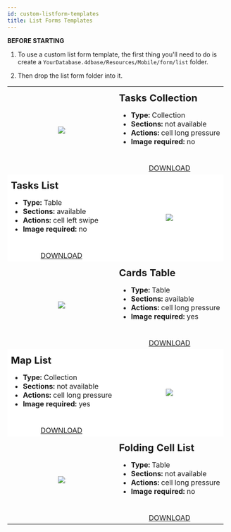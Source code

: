 ```yaml
---
id: custom-listform-templates
title: List Forms Templates
---
```


<div markdown="1" class = "tips">

**BEFORE STARTING**

1. To use a custom list form template, the first thing you'll need to do is create a `YourDatabase.4dbase/Resources/Mobile/form/list` folder.

2. Then drop the list form folder into it.

</div>

<div style="height: auto;">
<table>
<col width="50%">
<col width="50%">
<tr>
  <td style="height: auto; vertical-align: middle;text-align: center; border-color: #FFFFFF">
  <img style="max-height: 750px" src="../assets/en/template-formatters/Listform-tasks-collection.gif"/>
  </td>
  <td style="height: auto; vertical-align: middle;border-color: #FFFFFF">
  <h1 style="margin-top: 10px; font-size:22px">Tasks Collection</h1>
  <ul style="font-size:16px">
  <li><strong>Type:</strong> Collection</li>
  <li><strong>Sections:</strong> not available</li>
  <li><strong>Actions:</strong> cell long pressure</li>
  <li><strong>Image required:</strong> no</li></ul>
  <div markdown="1" style="text-align: center; margin-top: 40px;">
  <a class="button" style="width: 50%" href="../assets/en/template-formatters/ListformTasksCollection.zip">DOWNLOAD</a></div>
  </td>
  </tr>
<tr>
  <td style="height: auto; vertical-align: middle;border-color: #FFFFFF;background-color: #FFFFFF">
  <h1 style="margin-top: 10px; font-size:22px">Tasks List</h1>
  <ul style="font-size:16px">
  <li><strong>Type:</strong> Table</li>
  <li><strong>Sections:</strong> available</li>
  <li><strong>Actions:</strong> cell left swipe</li>
  <li><strong>Image required:</strong> no</li></ul>
  <div markdown="1" style="text-align: center; margin-top: 40px;">
  <a class="button" style="width: 50%" href="../assets/en/template-formatters/ListformTasksList.zip">DOWNLOAD</a></div>
  </td>
  <td style="height: auto; vertical-align: middle;text-align: center; border-color: #FFFFFF;background-color: #FFFFFF">
  <img style="max-height: 750px" src="../assets/en/template-formatters/Listform-tasks-table.gif"/>
  </td>
  </tr>
<tr>
  <td style="height: auto; vertical-align: middle;text-align: center; border-color: #FFFFFF">
  <img style="max-height: 750px" src="../assets/en/template-formatters/Listform-cards-table.gif"/>
  </td>
  <td style="height: auto; vertical-align: middle;border-color: #FFFFFF">
  <h1 style="margin-top: 10px; font-size:22px">Cards Table</h1>
  <ul style="font-size:16px">
  <li><strong>Type:</strong> Table</li>
  <li><strong>Sections:</strong> available</li>
  <li><strong>Actions:</strong> cell long pressure</li>
  <li><strong>Image required:</strong> yes</li></ul>
  <div markdown="1" style="text-align: center; margin-top: 40px;">
  <a class="button" style="width: 50%" href="../assets/en/template-formatters/ListformCardsTable.zip">DOWNLOAD</a></div>
  </td>
  </tr>
<tr>
  <td style="height: auto; vertical-align: middle;border-color: #FFFFFF;background-color: #FFFFFF">
  <h1 style="margin-top: 10px; font-size:22px">Map List</h1>
  <ul style="font-size:16px">
  <li><strong>Type:</strong> Collection</li>
  <li><strong>Sections:</strong> not available</li>
  <li><strong>Actions:</strong> cell long pressure</li>
  <li><strong>Image required:</strong> yes</li></ul>
  <div markdown="1" style="text-align: center; margin-top: 40px;">
  <a class="button" style="width: 50%" href="../assets/en/template-formatters/ListformMapList.zip">DOWNLOAD</a></div>
  </td>
  <td style="height: auto; vertical-align: middle;text-align: center; border-color: #FFFFFF;background-color: #FFFFFF">
  <img style="max-height: 750px" src="../assets/en/template-formatters/Listform-Map.gif"/>
  </td>
  </tr>
<tr>
  <td style="height: auto; vertical-align: middle;text-align: center; border-color: #FFFFFF">
  <img style="max-height: 750px" src="../assets/en/template-formatters/Listform-FoldingCell.gif"/>
  </td>
  <td style="height: auto; vertical-align: middle;border-color: #FFFFFF">
  <h1 style="margin-top: 10px; font-size:22px">Folding Cell List</h1>
  <ul style="font-size:16px">
  <li><strong>Type:</strong> Table</li>
  <li><strong>Sections:</strong> not available</li>
  <li><strong>Actions:</strong> cell long pressure</li>
  <li><strong>Image required:</strong> no</li></ul>
  <div markdown="1" style="text-align: center; margin-top: 40px;">
  <a class="button" style="width: 50%" href="../assets/en/template-formatters/ListformFoldingCellList.zip">DOWNLOAD</a></div>
  </td>
  </tr>
</table>
</div>